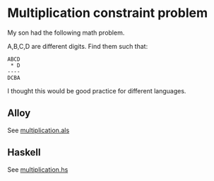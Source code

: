 # Multiplication constraint problem

My son had the following math problem.

A,B,C,D are different digits. Find them such that:

````
ABCD
 * D
----
DCBA
````

I thought this would be good practice for different languages.

## Alloy

See [multiplication.als](multiplication.als)

## Haskell

See [multiplication.hs](multiplication.hs)
